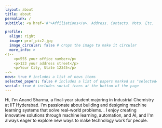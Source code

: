 ```yaml
---
layout: about
title: about
permalink: /
subtitle: <a href='#'>Affiliations</a>. Address. Contacts. Moto. Etc.

profile:
  align: right
  image: prof_pic2.jpg
  image_circular: false # crops the image to make it circular
  more_info: >
<!--
    <p>555 your office number</p>
    <p>123 your address street</p>
    <p>Your City, State 12345</p>
-->
news: true # includes a list of news items
selected_papers: false # includes a list of papers marked as "selected={true}"
social: true # includes social icons at the bottom of the page
---
```


Hi, I'm Anand Sharma, a final-year student majoring in Industrial Chemistry at IIT Hyderabad. I'm passionate about building and designing machine learning systems that solve real-world problems. . I enjoy creating innovative solutions through machine learning, automation, and AI, and I'm always eager to explore new ways to make technology work for people.
